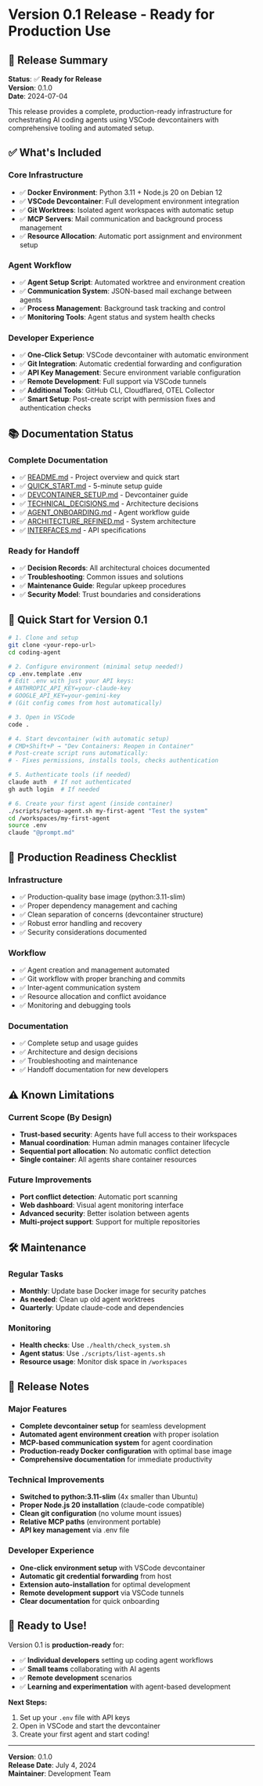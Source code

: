 # Version 0.1 Release - Ready for Production Use

## 🎯 **Release Summary**

**Status**: ✅ **Ready for Release**  
**Version**: 0.1.0  
**Date**: 2024-07-04  

This release provides a complete, production-ready infrastructure for orchestrating AI coding agents using VSCode devcontainers with comprehensive tooling and automated setup.

## ✅ **What's Included**

### **Core Infrastructure**
- ✅ **Docker Environment**: Python 3.11 + Node.js 20 on Debian 12
- ✅ **VSCode Devcontainer**: Full development environment integration
- ✅ **Git Worktrees**: Isolated agent workspaces with automatic setup
- ✅ **MCP Servers**: Mail communication and background process management
- ✅ **Resource Allocation**: Automatic port assignment and environment setup

### **Agent Workflow**
- ✅ **Agent Setup Script**: Automated worktree and environment creation
- ✅ **Communication System**: JSON-based mail exchange between agents
- ✅ **Process Management**: Background task tracking and control
- ✅ **Monitoring Tools**: Agent status and system health checks

### **Developer Experience**
- ✅ **One-Click Setup**: VSCode devcontainer with automatic environment
- ✅ **Git Integration**: Automatic credential forwarding and configuration
- ✅ **API Key Management**: Secure environment variable configuration
- ✅ **Remote Development**: Full support via VSCode tunnels
- ✅ **Additional Tools**: GitHub CLI, Cloudflared, OTEL Collector
- ✅ **Smart Setup**: Post-create script with permission fixes and authentication checks

## 📚 **Documentation Status**

### **Complete Documentation**
- ✅ [README.md](README.md) - Project overview and quick start
- ✅ [QUICK_START.md](docs/QUICK_START.md) - 5-minute setup guide
- ✅ [DEVCONTAINER_SETUP.md](docs/DEVCONTAINER_SETUP.md) - Devcontainer guide
- ✅ [TECHNICAL_DECISIONS.md](docs/TECHNICAL_DECISIONS.md) - Architecture decisions
- ✅ [AGENT_ONBOARDING.md](docs/agent-onboarding.md) - Agent workflow guide
- ✅ [ARCHITECTURE_REFINED.md](docs/ARCHITECTURE_REFINED.md) - System architecture
- ✅ [INTERFACES.md](docs/INTERFACES.md) - API specifications

### **Ready for Handoff**
- ✅ **Decision Records**: All architectural choices documented
- ✅ **Troubleshooting**: Common issues and solutions
- ✅ **Maintenance Guide**: Regular upkeep procedures
- ✅ **Security Model**: Trust boundaries and considerations

## 🚀 **Quick Start for Version 0.1**

```bash
# 1. Clone and setup
git clone <your-repo-url>
cd coding-agent

# 2. Configure environment (minimal setup needed!)
cp .env.template .env
# Edit .env with just your API keys:
# ANTHROPIC_API_KEY=your-claude-key
# GOOGLE_API_KEY=your-gemini-key
# (Git config comes from host automatically)

# 3. Open in VSCode
code .

# 4. Start devcontainer (with automatic setup)
# CMD+Shift+P → "Dev Containers: Reopen in Container"
# Post-create script runs automatically:
# - Fixes permissions, installs tools, checks authentication

# 5. Authenticate tools (if needed)
claude auth  # If not authenticated
gh auth login  # If needed

# 6. Create your first agent (inside container)
./scripts/setup-agent.sh my-first-agent "Test the system"
cd /workspaces/my-first-agent
source .env
claude "@prompt.md"
```

## 🎯 **Production Readiness Checklist**

### **Infrastructure**
- ✅ Production-quality base image (python:3.11-slim)
- ✅ Proper dependency management and caching
- ✅ Clean separation of concerns (devcontainer structure)
- ✅ Robust error handling and recovery
- ✅ Security considerations documented

### **Workflow**
- ✅ Agent creation and management automated
- ✅ Git workflow with proper branching and commits
- ✅ Inter-agent communication system
- ✅ Resource allocation and conflict avoidance
- ✅ Monitoring and debugging tools

### **Documentation**
- ✅ Complete setup and usage guides
- ✅ Architecture and design decisions
- ✅ Troubleshooting and maintenance
- ✅ Handoff documentation for new developers

## ⚠️ **Known Limitations**

### **Current Scope (By Design)**
- **Trust-based security**: Agents have full access to their workspaces
- **Manual coordination**: Human admin manages container lifecycle
- **Sequential port allocation**: No automatic conflict detection
- **Single container**: All agents share container resources

### **Future Improvements**
- **Port conflict detection**: Automatic port scanning
- **Web dashboard**: Visual agent monitoring interface
- **Advanced security**: Better isolation between agents
- **Multi-project support**: Support for multiple repositories

## 🛠 **Maintenance**

### **Regular Tasks**
- **Monthly**: Update base Docker image for security patches
- **As needed**: Clean up old agent worktrees
- **Quarterly**: Update claude-code and dependencies

### **Monitoring**
- **Health checks**: Use `./health/check_system.sh`
- **Agent status**: Use `./scripts/list-agents.sh`
- **Resource usage**: Monitor disk space in `/workspaces`

## 🎉 **Release Notes**

### **Major Features**
- **Complete devcontainer setup** for seamless development
- **Automated agent environment creation** with proper isolation
- **MCP-based communication system** for agent coordination
- **Production-ready Docker configuration** with optimal base image
- **Comprehensive documentation** for immediate productivity

### **Technical Improvements**
- **Switched to python:3.11-slim** (4x smaller than Ubuntu)
- **Proper Node.js 20 installation** (claude-code compatible)
- **Clean git configuration** (no volume mount issues)
- **Relative MCP paths** (environment portable)
- **API key management** via .env file

### **Developer Experience**
- **One-click environment setup** with VSCode devcontainer
- **Automatic git credential forwarding** from host
- **Extension auto-installation** for optimal development
- **Remote development support** via VSCode tunnels
- **Clear documentation** for quick onboarding

## 🏁 **Ready to Use!**

Version 0.1 is **production-ready** for:
- ✅ **Individual developers** setting up coding agent workflows
- ✅ **Small teams** collaborating with AI agents
- ✅ **Remote development** scenarios
- ✅ **Learning and experimentation** with agent-based development

**Next Steps:**
1. Set up your `.env` file with API keys
2. Open in VSCode and start the devcontainer
3. Create your first agent and start coding!

---

**Version**: 0.1.0  
**Release Date**: July 4, 2024  
**Maintainer**: Development Team